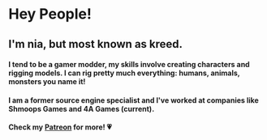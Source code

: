 # Hey People!
## I'm nia, but most known as kreed.
#### I tend to be a gamer modder, my skills involve creating characters and rigging models. I can rig pretty much everything: humans, animals, monsters you name it!
#### I am a former source engine specialist and I've worked at companies like Shmoops Games and 4A Games (current).
#### Check my [Patreon](https://www.patreon.com/kreed1) for more! 💗
